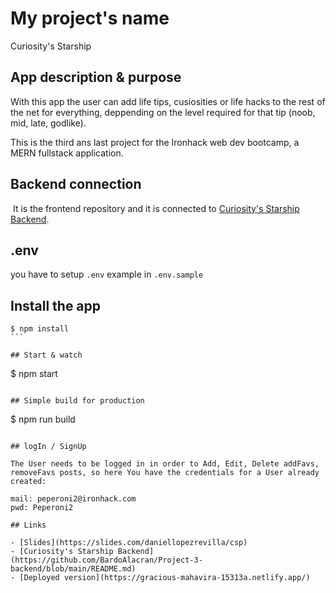# My project's name

Curiosity's Starship

## App description & purpose

With this app the user can add life tips, cusiosities or life hacks to the rest of the net for everything, deppending on the level required for that tip (noob, mid, late, godlike).

This is the third ans last project for the Ironhack web dev bootcamp, a MERN fullstack application.
​

## Backend connection

​
It is the frontend repository and it is connected to [Curiosity's Starship Backend](https://github.com/BardoAlacran/Project-3-backend/blob/main/README.md).

## .env

you have to setup `.env` example in `.env.sample`
​

## Install the app

````
$ npm install
```​

## Start & watch

````

$ npm start

```

## Simple build for production

```

$ npm run build

```

## logIn / SignUp

The User needs to be logged in in order to Add, Edit, Delete addFavs, removeFavs posts, so here You have the credentials for a User already created:

mail: peperoni2@ironhack.com
pwd: Peperoni2

## Links

- [Slides](https://slides.com/daniellopezrevilla/csp)
- [Curiosity's Starship Backend](https://github.com/BardoAlacran/Project-3-backend/blob/main/README.md)
- [Deployed version](https://gracious-mahavira-15313a.netlify.app/)
```
